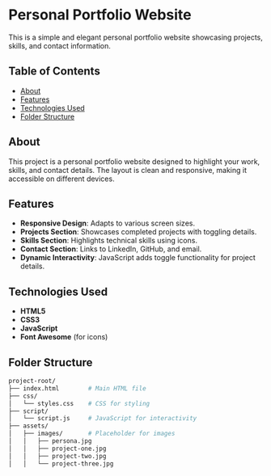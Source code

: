 # Personal Portfolio Website

This is a simple and elegant personal portfolio website showcasing projects, skills, and contact information.

## Table of Contents

- [About](#about)
- [Features](#features)
- [Technologies Used](#technologies-used)
- [Folder Structure](#folder-structure)

## About

This project is a personal portfolio website designed to highlight your work, skills, and contact details. The layout is clean and responsive, making it accessible on different devices.

## Features

- **Responsive Design**: Adapts to various screen sizes.
- **Projects Section**: Showcases completed projects with toggling details.
- **Skills Section**: Highlights technical skills using icons.
- **Contact Section**: Links to LinkedIn, GitHub, and email.
- **Dynamic Interactivity**: JavaScript adds toggle functionality for project details.

## Technologies Used

- **HTML5**
- **CSS3**
- **JavaScript**
- **Font Awesome** (for icons)

## Folder Structure
```bash
project-root/
├── index.html        # Main HTML file
├── css/
│   └── styles.css    # CSS for styling
├── script/
│   └── script.js     # JavaScript for interactivity
├── assets/
│   ├── images/       # Placeholder for images
│   │   ├── persona.jpg
│   │   ├── project-one.jpg
│   │   ├── project-two.jpg
│   │   └── project-three.jpg
```


